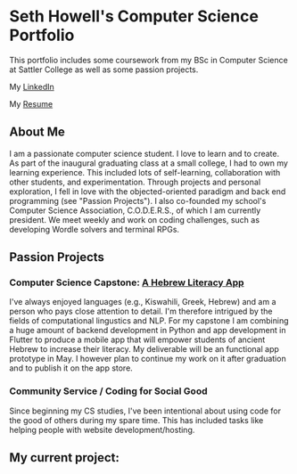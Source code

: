 # Seth Howell's Computer Science Portfolio
This portfolio includes some coursework from my BSc in Computer Science at Sattler College as well as some passion projects. 

My [LinkedIn](https://www.linkedin.com/in/seth-henry/)

My [Resume](https://github.com/sethbam9/Portfolio/blob/main/Seth_Howell_Resume.pdf)

## About Me
I am a passionate computer science student. I love to learn and to create. As part of the inaugural graduating class at a small college, I had to own my learning experience. This included lots of self-learning, collaboration with other students, and experimentation. Through projects and personal exploration, I fell in love with the objected-oriented paradigm and back end programming (see "Passion Projects"). I also co-founded my school's Computer Science Association, C.O.D.E.R.S., of which I am currently president. We meet weekly and work on coding challenges, such as developing Wordle solvers and terminal RPGs. 

## Passion Projects

### Computer Science Capstone: [A Hebrew Literacy App](https://github.com/sethbam9/Hebrew-Literacy-App)
I've always enjoyed languages (e.g., Kiswahili, Greek, Hebrew) and am a person who pays close attention to detail. I'm therefore intrigued by the fields of computational lingustics and NLP. For my capstone I am combining a huge amount of backend development in Python and app development in Flutter to produce a mobile app that will empower students of ancient Hebrew to increase their literacy. My deliverable will be an functional app prototype in May. I however plan to continue my work on it after graduation and to publish it on the app store. 

### Community Service / Coding for Social Good
Since beginning my CS studies, I've been intentional about using code for the good of others during my spare time. This has included tasks like helping people with website development/hosting. 

**My current project:**
- 
